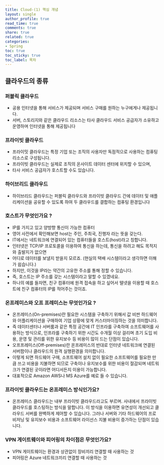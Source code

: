 ```yaml
---
title: Cloud-(1) 핵심 개념
layout: single
author_profile: true
read_time: true
comments: true
share: true
related: true
categories:
- Spring
toc: true
toc_sticky: true
toc_label: 목차
---
```


## 클라우드의 종류

### 퍼블릭 클라우드
- 공용 인터넷을 통해 서비스가 제공되며 서비스 구매를 원하는 누구에게나 제공됩니다. 
- 서버, 스토리지와 같은 클라우드 리소스는 타사 클라우드 서비스 공급자가 소유하고 운영하며 인터넷을 통해 제공됩니다

### 프라이빗 클라우드
- 프라이밋 클라우드는 특정 기업 또는 조직의 사용자만 독점적으로 사용하는 컴퓨팅 리소스로 구성됩니다.
- 프라이빗 클라우드는 실제로 조직의 온사이트 데이터 센터에 위치할 수 있으며, 
- 타사 서비스 공급자가 호스트할 수도 있습니다.

### 하이브리드 클라우드
- 하이브리드 클라우드는 퍼블릭 클라우드와 프라이빗 클라우드 간에 데이터 및 애플리케이션을 공유할 수 있도록 하여 두 클라우드를 결합하는 컴퓨팅 환경입니다

### 호스트가 무엇인가요 ? 
- IP를 가지고 있고 양방향 통신이 가능한 컴퓨터 
- 영어 사전에서 확인해보면 host는 주인, 주최국, 진행자 라는 뜻을 갖는다.
- IT에서는 네트워크에 연결되어 있는 컴퓨터들을 호스트(host)라고 칭합니다.
- 인터넷은 TCP/IP 프로토콜을 이용하여 통신을 하는데, 통신을 하려고 해도 목적지와 출발지가 없으면 
- 어디로 데이터를 보낼지 받을지 모르죠. (현실의 택배 시스템이라고 생각하면 이해가 쉽습니다.)
- 하지만, 이것을 IP라는 약간의 고유한 주소를 통해 정할 수 있습니다.
- 즉, 호스트는 IP 주소를 갖는 시스템이라고 말할 수 있겠네요.
- 하나의 예를 들자면, 친구 컴퓨터에 원격 접속을 하고 싶어서 텔넷을 이용할 때 호스트에 친구 컴퓨터의 IP를 적어주는 것이죠.


### 온프레미스와 오프 프레미스는 무엇인가요 ?
- 온프레미스(On-premises)란 필요한 시스템을 구축하기 위해서 값 비싼 하드웨어와 어플리케이션을 구매하여 기업 상황에 맞게 커스터마이징하는 것을 의미합니다. 
- 즉 데이터센터나 서버룸과 같은 특정 공간에 IT 인프라를 구축하여 소프트웨어를 사용하는 방식으로, 인프라를  구축하기 위한 시간도 수개월 이상 걸리며 초기 도입 비용, 운영 및 관리를 위한 유지보수 등 비용이 많이 드는 단점이 있습니다.
- 오프프레미스(Off-premises)란 온프레미스의 반대로 인터넷 네트워크에 연결된 서버팜이나 클라우드의 원격 실행환경을 의미합니다. 
- 이렇게  되면 하드웨어 구매, 소프트웨어 설치 없이 필요한 소프트웨어를 필요한 만큼 쓰고 비용을 지불하면 되므로 구축이나 유지보수를 위한 비용이 절감되며 네트워크가 연결된 곳이라면 어디서든지 이용이 가능합니다.
- 대표적으로 Amazon AWS나 MS Azure를 예로 들 수 있습니다.

### 프라이빗 클라우드는 온프레미스 방식인가요?
- 온프레미스 클라우드는 내부 프라이빗 클라우드라고도 부르며. 사내에서 프라이빗 클라우드를 호스팅하는 방식을 말합니다. 
이 방식을 이용하면 유연성이 개선되고 클라우드 서버를 완벽하게 제어할 수 있습니다. 
그러나 서버와 기타 하드웨어의 프로비저닝 및 유지보수 비용과 소프트웨어 라이선스 지불 비용이 증가하는 단점이 있습니다.

### VPN 게이트웨이와 피어링의 차이점은 무엇인가요?
- VPN 게이트웨이는 환경과 상관없이 장비끼리 연결할 때 사용하는 것
- 피어링은 Azure 네트워크끼리 연결할 때 사용하는 것